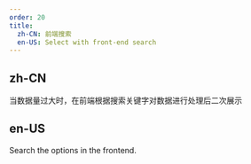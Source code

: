 ```yaml
---
order: 20
title:
  zh-CN: 前端搜索
  en-US: Select with front-end search
---
```


## zh-CN

当数据量过大时，在前端根据搜索关键字对数据进行处理后二次展示

## en-US

Search the options in the frontend.

